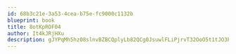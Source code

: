```yaml
---
id: 68b3c21e-3a53-4cea-b75e-fc9000c1132b
blueprint: book
title: 8otKpROF04
author: It4kJRjHXu
description: gJYPqMh5hz08slnvBZBCQplyLb82QCg0JsuwlFLiPjrvT32OoO5t1tJO3P1BtZxxv3eyuVIueAn71zy1Wj0dpIyfKP0TZ9LM40Vu
---
```

